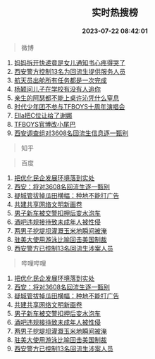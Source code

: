 <div align="center"><h2>实时热搜榜</h2><h4>2023-07-22 08:42:01</h4></div>

> 微博  

1. [妈妈拆开快递竟是女儿通知书心疼得哭了](https://s.weibo.com/weibo?q=%23%E5%A6%88%E5%A6%88%E6%8B%86%E5%BC%80%E5%BF%AB%E9%80%92%E7%AB%9F%E6%98%AF%E5%A5%B3%E5%84%BF%E9%80%9A%E7%9F%A5%E4%B9%A6%E5%BF%83%E7%96%BC%E5%BE%97%E5%93%AD%E4%BA%86%23&t=31&band_rank=1&Refer=top)<br />
2. [西安警方控制13名为回流生提供服务人员](https://s.weibo.com/weibo?q=%23%E8%A5%BF%E5%AE%89%E8%AD%A6%E6%96%B9%E6%8E%A7%E5%88%B613%E5%90%8D%E4%B8%BA%E5%9B%9E%E6%B5%81%E7%94%9F%E6%8F%90%E4%BE%9B%E6%9C%8D%E5%8A%A1%E4%BA%BA%E5%91%98%23&t=31&band_rank=2&Refer=top)<br />
3. [航天员出舱所有任务都是一次完成](https://s.weibo.com/weibo?q=%23%E8%88%AA%E5%A4%A9%E5%91%98%E5%87%BA%E8%88%B1%E6%89%80%E6%9C%89%E4%BB%BB%E5%8A%A1%E9%83%BD%E6%98%AF%E4%B8%80%E6%AC%A1%E5%AE%8C%E6%88%90%23&t=31&band_rank=3&Refer=top)<br />
4. [杨颖问儿子在学校有没有人追你](https://s.weibo.com/weibo?q=%23%E6%9D%A8%E9%A2%96%E9%97%AE%E5%84%BF%E5%AD%90%E5%9C%A8%E5%AD%A6%E6%A0%A1%E6%9C%89%E6%B2%A1%E6%9C%89%E4%BA%BA%E8%BF%BD%E4%BD%A0%23&t=31&band_rank=4&Refer=top)<br />
5. [亲生的阿瑟都不能上桌许沁凭什么窒息](https://s.weibo.com/weibo?q=%23%E4%BA%B2%E7%94%9F%E7%9A%84%E9%98%BF%E7%91%9F%E9%83%BD%E4%B8%8D%E8%83%BD%E4%B8%8A%E6%A1%8C%E8%AE%B8%E6%B2%81%E5%87%AD%E4%BB%80%E4%B9%88%E7%AA%92%E6%81%AF%23&t=31&band_rank=5&Refer=top)<br />
6. [时代少年团不参与TFBOYS十周年演唱会](https://s.weibo.com/weibo?q=%23%E6%97%B6%E4%BB%A3%E5%B0%91%E5%B9%B4%E5%9B%A2%E4%B8%8D%E5%8F%82%E4%B8%8ETFBOYS%E5%8D%81%E5%91%A8%E5%B9%B4%E6%BC%94%E5%94%B1%E4%BC%9A%23&t=31&band_rank=6&Refer=top)<br />
7. [Ella把C位让给了谢娜](https://s.weibo.com/weibo?q=%23Ella%E6%8A%8AC%E4%BD%8D%E8%AE%A9%E7%BB%99%E4%BA%86%E8%B0%A2%E5%A8%9C%23&t=31&band_rank=7&Refer=top)<br />
8. [TFBOYS官博改小尾巴](https://s.weibo.com/weibo?q=%23TFBOYS%E5%AE%98%E5%8D%9A%E6%94%B9%E5%B0%8F%E5%B0%BE%E5%B7%B4%23&t=31&band_rank=8&Refer=top)<br />
9. [西安调查组对3608名回流生信息逐一甄别](https://s.weibo.com/weibo?q=%23%E8%A5%BF%E5%AE%89%E8%B0%83%E6%9F%A5%E7%BB%84%E5%AF%B93608%E5%90%8D%E5%9B%9E%E6%B5%81%E7%94%9F%E4%BF%A1%E6%81%AF%E9%80%90%E4%B8%80%E7%94%84%E5%88%AB%23&t=31&band_rank=9&Refer=top)<br />

> 知乎  


> 百度  

1. [把优化民企发展环境落到实处](https://www.baidu.com/s?wd=%E6%8A%8A%E4%BC%98%E5%8C%96%E6%B0%91%E4%BC%81%E5%8F%91%E5%B1%95%E7%8E%AF%E5%A2%83%E8%90%BD%E5%88%B0%E5%AE%9E%E5%A4%84&sa=fyb_news&rsv_dl=fyb_news)<br />
2. [西安：将对3608名回流生逐一甄别](https://www.baidu.com/s?wd=%E8%A5%BF%E5%AE%89%EF%BC%9A%E5%B0%86%E5%AF%B93608%E5%90%8D%E5%9B%9E%E6%B5%81%E7%94%9F%E9%80%90%E4%B8%80%E7%94%84%E5%88%AB&sa=fyb_news&rsv_dl=fyb_news)<br />
3. [疑城管拔掉瓜田横幅：种地不能打广告](https://www.baidu.com/s?wd=%E7%96%91%E5%9F%8E%E7%AE%A1%E6%8B%94%E6%8E%89%E7%93%9C%E7%94%B0%E6%A8%AA%E5%B9%85%EF%BC%9A%E7%A7%8D%E5%9C%B0%E4%B8%8D%E8%83%BD%E6%89%93%E5%B9%BF%E5%91%8A&sa=fyb_news&rsv_dl=fyb_news)<br />
4. [共建共享网络文明新画卷](https://www.baidu.com/s?wd=%E5%85%B1%E5%BB%BA%E5%85%B1%E4%BA%AB%E7%BD%91%E7%BB%9C%E6%96%87%E6%98%8E%E6%96%B0%E7%94%BB%E5%8D%B7&sa=fyb_news&rsv_dl=fyb_news)<br />
5. [男子新车被交警扣押后变水泡车](https://www.baidu.com/s?wd=%E7%94%B7%E5%AD%90%E6%96%B0%E8%BD%A6%E8%A2%AB%E4%BA%A4%E8%AD%A6%E6%89%A3%E6%8A%BC%E5%90%8E%E5%8F%98%E6%B0%B4%E6%B3%A1%E8%BD%A6&sa=fyb_news&rsv_dl=fyb_news)<br />
6. [酒吧违规接待致未成年人被性侵](https://www.baidu.com/s?wd=%E9%85%92%E5%90%A7%E8%BF%9D%E8%A7%84%E6%8E%A5%E5%BE%85%E8%87%B4%E6%9C%AA%E6%88%90%E5%B9%B4%E4%BA%BA%E8%A2%AB%E6%80%A7%E4%BE%B5&sa=fyb_news&rsv_dl=fyb_news)<br />
7. [两男子挖堤坝灌溉玉米地瞬间被淹](https://www.baidu.com/s?wd=%E4%B8%A4%E7%94%B7%E5%AD%90%E6%8C%96%E5%A0%A4%E5%9D%9D%E7%81%8C%E6%BA%89%E7%8E%89%E7%B1%B3%E5%9C%B0%E7%9E%AC%E9%97%B4%E8%A2%AB%E6%B7%B9&sa=fyb_news&rsv_dl=fyb_news)<br />
8. [驻美大使用游泳比喻回击美国制裁](https://www.baidu.com/s?wd=%E9%A9%BB%E7%BE%8E%E5%A4%A7%E4%BD%BF%E7%94%A8%E6%B8%B8%E6%B3%B3%E6%AF%94%E5%96%BB%E5%9B%9E%E5%87%BB%E7%BE%8E%E5%9B%BD%E5%88%B6%E8%A3%81&sa=fyb_news&rsv_dl=fyb_news)<br />
9. [西安警方已控制13名回流生涉案人员](https://www.baidu.com/s?wd=%E8%A5%BF%E5%AE%89%E8%AD%A6%E6%96%B9%E5%B7%B2%E6%8E%A7%E5%88%B613%E5%90%8D%E5%9B%9E%E6%B5%81%E7%94%9F%E6%B6%89%E6%A1%88%E4%BA%BA%E5%91%98&sa=fyb_news&rsv_dl=fyb_news)<br />

> 哔哩哔哩  

1. [把优化民企发展环境落到实处](https://www.baidu.com/s?wd=%E6%8A%8A%E4%BC%98%E5%8C%96%E6%B0%91%E4%BC%81%E5%8F%91%E5%B1%95%E7%8E%AF%E5%A2%83%E8%90%BD%E5%88%B0%E5%AE%9E%E5%A4%84&sa=fyb_news&rsv_dl=fyb_news)<br />
2. [西安：将对3608名回流生逐一甄别](https://www.baidu.com/s?wd=%E8%A5%BF%E5%AE%89%EF%BC%9A%E5%B0%86%E5%AF%B93608%E5%90%8D%E5%9B%9E%E6%B5%81%E7%94%9F%E9%80%90%E4%B8%80%E7%94%84%E5%88%AB&sa=fyb_news&rsv_dl=fyb_news)<br />
3. [疑城管拔掉瓜田横幅：种地不能打广告](https://www.baidu.com/s?wd=%E7%96%91%E5%9F%8E%E7%AE%A1%E6%8B%94%E6%8E%89%E7%93%9C%E7%94%B0%E6%A8%AA%E5%B9%85%EF%BC%9A%E7%A7%8D%E5%9C%B0%E4%B8%8D%E8%83%BD%E6%89%93%E5%B9%BF%E5%91%8A&sa=fyb_news&rsv_dl=fyb_news)<br />
4. [共建共享网络文明新画卷](https://www.baidu.com/s?wd=%E5%85%B1%E5%BB%BA%E5%85%B1%E4%BA%AB%E7%BD%91%E7%BB%9C%E6%96%87%E6%98%8E%E6%96%B0%E7%94%BB%E5%8D%B7&sa=fyb_news&rsv_dl=fyb_news)<br />
5. [男子新车被交警扣押后变水泡车](https://www.baidu.com/s?wd=%E7%94%B7%E5%AD%90%E6%96%B0%E8%BD%A6%E8%A2%AB%E4%BA%A4%E8%AD%A6%E6%89%A3%E6%8A%BC%E5%90%8E%E5%8F%98%E6%B0%B4%E6%B3%A1%E8%BD%A6&sa=fyb_news&rsv_dl=fyb_news)<br />
6. [酒吧违规接待致未成年人被性侵](https://www.baidu.com/s?wd=%E9%85%92%E5%90%A7%E8%BF%9D%E8%A7%84%E6%8E%A5%E5%BE%85%E8%87%B4%E6%9C%AA%E6%88%90%E5%B9%B4%E4%BA%BA%E8%A2%AB%E6%80%A7%E4%BE%B5&sa=fyb_news&rsv_dl=fyb_news)<br />
7. [两男子挖堤坝灌溉玉米地瞬间被淹](https://www.baidu.com/s?wd=%E4%B8%A4%E7%94%B7%E5%AD%90%E6%8C%96%E5%A0%A4%E5%9D%9D%E7%81%8C%E6%BA%89%E7%8E%89%E7%B1%B3%E5%9C%B0%E7%9E%AC%E9%97%B4%E8%A2%AB%E6%B7%B9&sa=fyb_news&rsv_dl=fyb_news)<br />
8. [驻美大使用游泳比喻回击美国制裁](https://www.baidu.com/s?wd=%E9%A9%BB%E7%BE%8E%E5%A4%A7%E4%BD%BF%E7%94%A8%E6%B8%B8%E6%B3%B3%E6%AF%94%E5%96%BB%E5%9B%9E%E5%87%BB%E7%BE%8E%E5%9B%BD%E5%88%B6%E8%A3%81&sa=fyb_news&rsv_dl=fyb_news)<br />
9. [西安警方已控制13名回流生涉案人员](https://www.baidu.com/s?wd=%E8%A5%BF%E5%AE%89%E8%AD%A6%E6%96%B9%E5%B7%B2%E6%8E%A7%E5%88%B613%E5%90%8D%E5%9B%9E%E6%B5%81%E7%94%9F%E6%B6%89%E6%A1%88%E4%BA%BA%E5%91%98&sa=fyb_news&rsv_dl=fyb_news)<br />
